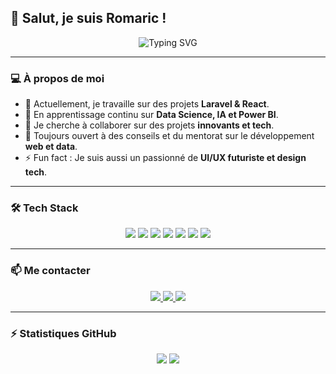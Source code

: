 ## 👋 Salut, je suis Romaric !

<div align="center">
  <img src="https://readme-typing-svg.herokuapp.com?font=Fira+Code&size=30&pause=1000&color=00FFFF&width=500&lines=Développeur+Full-Stack+%7C+Passionné+de+Tech+%7C+Futur+Data+Scientist" alt="Typing SVG"/>
</div>

---

### 💻 À propos de moi
- 🔭 Actuellement, je travaille sur des projets **Laravel & React**.  
- 🌱 En apprentissage continu sur **Data Science, IA et Power BI**.  
- 👯 Je cherche à collaborer sur des projets **innovants et tech**.  
- 🤔 Toujours ouvert à des conseils et du mentorat sur le développement **web et data**.  
- ⚡ Fun fact : Je suis aussi un passionné de **UI/UX futuriste et design tech**.

---

### 🛠 Tech Stack
<div align="center">
  <img src="https://img.shields.io/badge/PHP-777BB4?style=for-the-badge&logo=php&logoColor=white" />
  <img src="https://img.shields.io/badge/Laravel-FC4C02?style=for-the-badge&logo=laravel&logoColor=white" />
  <img src="https://img.shields.io/badge/JavaScript-F7DF1E?style=for-the-badge&logo=javascript&logoColor=black" />
  <img src="https://img.shields.io/badge/React-61DAFB?style=for-the-badge&logo=react&logoColor=black" />
  <img src="https://img.shields.io/badge/Python-3776AB?style=for-the-badge&logo=python&logoColor=white" />
  <img src="https://img.shields.io/badge/MongoDB-47A248?style=for-the-badge&logo=mongodb&logoColor=white" />
  <img src="https://img.shields.io/badge/MySQL-4479A1?style=for-the-badge&logo=mysql&logoColor=white" />
</div>

---

### 📫 Me contacter
<div align="center">
  <a href="mailto:tonmail@example.com">
    <img src="https://img.shields.io/badge/Email-D14836?style=for-the-badge&logo=gmail&logoColor=white" />
  </a>
  <a href="https://www.linkedin.com/in/romaric/">
    <img src="https://img.shields.io/badge/LinkedIn-0077B5?style=for-the-badge&logo=linkedin&logoColor=white" />
  </a>
  <a href="https://twitter.com/romaric">
    <img src="https://img.shields.io/badge/Twitter-1DA1F2?style=for-the-badge&logo=twitter&logoColor=white" />
  </a>
</div>

---

### ⚡ Statistiques GitHub
<div align="center">
  <img src="https://github-readme-stats.vercel.app/api?username=Kromaric&show_icons=true&theme=radical" />
  <img src="https://github-readme-stats.vercel.app/api/top-langs/?username=Kromaric&layout=compact&theme=radical" />
</div>
